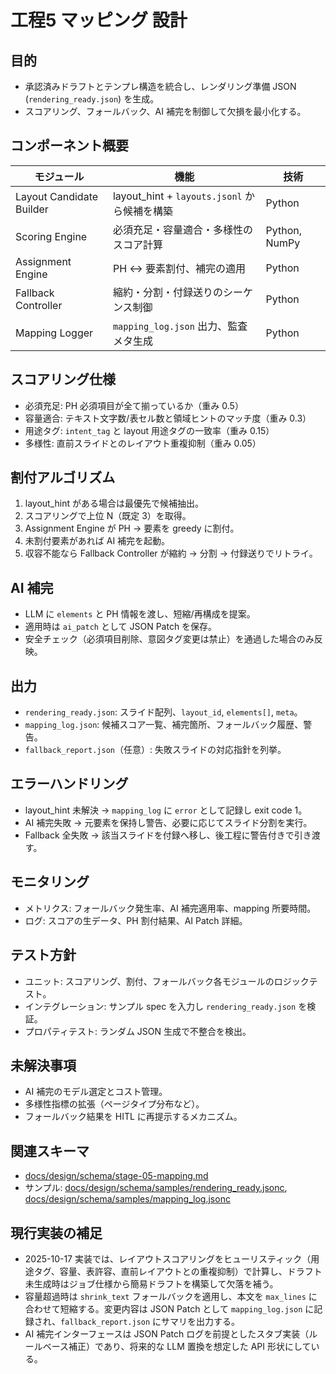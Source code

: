 # 工程5 マッピング 設計

## 目的
- 承認済みドラフトとテンプレ構造を統合し、レンダリング準備 JSON (`rendering_ready.json`) を生成。
- スコアリング、フォールバック、AI 補完を制御して欠損を最小化する。

## コンポーネント概要
| モジュール | 機能 | 技術 |
| --- | --- | --- |
| Layout Candidate Builder | layout_hint + `layouts.jsonl` から候補を構築 | Python |
| Scoring Engine | 必須充足・容量適合・多様性のスコア計算 | Python, NumPy |
| Assignment Engine | PH ↔ 要素割付、補完の適用 | Python |
| Fallback Controller | 縮約・分割・付録送りのシーケンス制御 | Python |
| Mapping Logger | `mapping_log.json` 出力、監査メタ生成 | Python |

## スコアリング仕様
- 必須充足: PH 必須項目が全て揃っているか（重み 0.5）
- 容量適合: テキスト文字数/表セル数と領域ヒントのマッチ度（重み 0.3）
- 用途タグ: `intent_tag` と layout 用途タグの一致率（重み 0.15）
- 多様性: 直前スライドとのレイアウト重複抑制（重み 0.05）

## 割付アルゴリズム
1. layout_hint がある場合は最優先で候補抽出。  
2. スコアリングで上位 N（既定 3）を取得。  
3. Assignment Engine が PH → 要素を greedy に割付。  
4. 未割付要素があれば AI 補完を起動。  
5. 収容不能なら Fallback Controller が縮約 → 分割 → 付録送りでリトライ。

## AI 補完
- LLM に `elements` と PH 情報を渡し、短縮/再構成を提案。  
- 適用時は `ai_patch` として JSON Patch を保存。  
- 安全チェック（必須項目削除、意図タグ変更は禁止）を通過した場合のみ反映。

## 出力
- `rendering_ready.json`: スライド配列、`layout_id`, `elements[]`, `meta`。
- `mapping_log.json`: 候補スコア一覧、補完箇所、フォールバック履歴、警告。
- `fallback_report.json`（任意）: 失敗スライドの対応指針を列挙。

## エラーハンドリング
- layout_hint 未解決 → `mapping_log` に `error` として記録し exit code 1。
- AI 補完失敗 → 元要素を保持し警告、必要に応じてスライド分割を実行。
- Fallback 全失敗 → 該当スライドを付録へ移し、後工程に警告付きで引き渡す。

## モニタリング
- メトリクス: フォールバック発生率、AI 補完適用率、mapping 所要時間。
- ログ: スコアの生データ、PH 割付結果、AI Patch 詳細。

## テスト方針
- ユニット: スコアリング、割付、フォールバック各モジュールのロジックテスト。
- インテグレーション: サンプル spec を入力し `rendering_ready.json` を検証。
- プロパティテスト: ランダム JSON 生成で不整合を検出。

## 未解決事項
- AI 補完のモデル選定とコスト管理。
- 多様性指標の拡張（ページタイプ分布など）。
- フォールバック結果を HITL に再提示するメカニズム。

## 関連スキーマ
- [docs/design/schema/stage-05-mapping.md](../schema/stage-05-mapping.md)
- サンプル: [docs/design/schema/samples/rendering_ready.jsonc](../schema/samples/rendering_ready.jsonc), [docs/design/schema/samples/mapping_log.jsonc](../schema/samples/mapping_log.jsonc)

## 現行実装の補足
- 2025-10-17 実装では、レイアウトスコアリングをヒューリスティック（用途タグ、容量、表許容、直前レイアウトとの重複抑制）で計算し、ドラフト未生成時はジョブ仕様から簡易ドラフトを構築して欠落を補う。
- 容量超過時は `shrink_text` フォールバックを適用し、本文を `max_lines` に合わせて短縮する。変更内容は JSON Patch として `mapping_log.json` に記録され、`fallback_report.json` にサマリを出力する。
- AI 補完インターフェースは JSON Patch ログを前提としたスタブ実装（ルールベース補正）であり、将来的な LLM 置換を想定した API 形状にしている。
